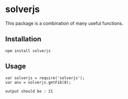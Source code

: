 # solverjs
This package is a combination of many useful functions.

## Installation
    npm install solverjs

## Usage
    var solverjs = require('solverjs');
    var ans = solverjs.getFib(8);

    output should be : 21